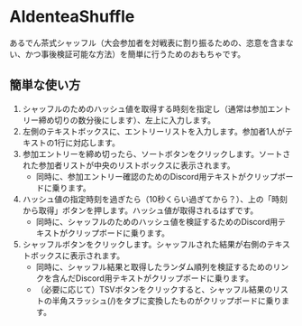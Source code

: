 # AldenteaShuffle

あるでん茶式シャッフル（大会参加者を対戦表に割り振るための、恣意を含まない、かつ事後検証可能な方法）を簡単に行うためのおもちゃです。

## 簡単な使い方

1. シャッフルのためのハッシュ値を取得する時刻を指定し（通常は参加エントリー締め切りの数分後にします）、左上に入力します。
2. 左側のテキストボックスに、エントリーリストを入力します。参加者1人がテキストの1行に対応します。
3. 参加エントリーを締め切ったら、ソートボタンをクリックします。ソートされた参加者リストが中央のリストボックスに表示されます。
    - 同時に、参加エントリー確認のためのDiscord用テキストがクリップボードに乗ります。
4. ハッシュ値の指定時刻を過ぎたら（10秒くらい過ぎてから？）、上の「時刻から取得」ボタンを押します。ハッシュ値が取得されるはずです。
    - 同時に、シャッフルのためのハッシュ値を検証するためのDiscord用テキストがクリップボードに乗ります。
5. シャッフルボタンをクリックします。シャッフルされた結果が右側のテキストボックスに表示されます。
    - 同時に、シャッフル結果と取得したランダム順列を検証するためのリンクを含んだDiscord用テキストがクリップボードに乗ります。
    - （必要に応じて）TSVボタンをクリックすると、シャッフル結果のリストの半角スラッシュ(/)をタブに変換したものがクリップボードに乗ります。

